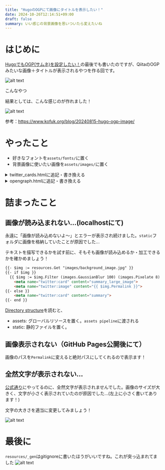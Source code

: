 ```yaml
---
title: "HugoのOGPにて画像にタイトルを表示したい！"
date: 2024-10-26T12:14:51+09:00
draft: false
summary: いい感じの背景画像を思いついたら変えたいね
---
```

# はじめに
[HugoでもOGP(サムネ)を設定したい！](https://itsuki-jp.github.io/post/2024-10-25_ogp/)の最後でも書いたのですが、QiitaのOGPみたいな画像＋タイトルが表示されるやつを作る回です。

![alt text](/images/2024-10-26_OGP_title_on_image/image.png)

こんなやつ

結果としては、こんな感じのが作れました！

![alt text](/images/2024-10-26_OGP_title_on_image/image-1.png)


参考：https://www.kofuk.org/blog/20240815-hugo-ogp-image/


# やったこと
- 好きなフォントを`assets/fonts/`に置く
- 背景画像に使いたい画像を`assets/images/`に置く

<details>
<summary>twitter_cards.htmlに追記・書き換える</summary>

```html
{{ $font := "" }}
{{ $path := "fonts/rounded-mgenplus-1c-bold.ttf" }}
{{ with resources.Get $path }}
  {{ with .Err }}
    {{ errorf "%s" . }}
  {{ else }}
    {{ $font = . }}
  {{ end }}
{{ else }}
  {{ errorf "Unable to get resource %q" $path }}
{{ end }}

{{ $opts := dict
  "color" "#000000"
  "font" $font
  "linespacing" 8
  "size" 60
  "x" 50
  "y" 35
}}

{{ $text := .Title | default "n_itsuki's blog" }} 

{{- $maxLen := 16 }}
{{- $len := strings.RuneCount $text -}}
{{- $titleText := "" -}}
{{- range $i := seq 0 (div $len $maxLen) }}
  {{- $line := substr $text (mul $i $maxLen) $maxLen }}
  {{- $titleText = printf "%s%s\n" $titleText $line }}
{{- end -}}

{{ $filter := images.Text $titleText $opts }}

{{ with resources.Get "images/OGP_image.jpg" }}
  {{ with . | images.Filter $filter }}
    <meta name="twitter:card" content="summary_large_image">
    <meta name="twitter:image" content="{{ .Permalink }}">
  {{ end }}
{{ end }}
```
</details>

<details>
<summary>opengraph.htmlに追記・書き換える</summary>

```html
{{ $font := "" }}
{{ $path := "fonts/rounded-mgenplus-1c-bold.ttf" }}
{{ with resources.Get $path }}
  {{ with .Err }}
    {{ errorf "%s" . }}
  {{ else }}
    {{ $font = . }}
  {{ end }}
{{ else }}
  {{ errorf "Unable to get resource %q" $path }}
{{ end }}

{{ $opts := dict
  "color" "#000000"
  "font" $font
  "linespacing" 8
  "size" 60
  "x" 50
  "y" 35
}}

{{ $text := .Title | default "n_itsuki's blog" }} 

{{- $maxLen := 16 }}
{{- $len := strings.RuneCount $text -}}
{{- $titleText := "" -}}
{{- range $i := seq 0 (div $len $maxLen) }}
  {{- $line := substr $text (mul $i $maxLen) $maxLen }}
  {{- $titleText = printf "%s%s\n" $titleText $line }}
{{- end -}}

{{ $filter := images.Text $titleText $opts }}

{{ with resources.Get "images/OGP_image.jpg" }}
  {{ with . | images.Filter $filter }}
    <meta property="og:image" content="{{ .Permalink }}">
  {{ end }}
{{ end }}
```
</details>

# 詰まったこと
## 画像が読み込まれない...(localhostにて)
永遠に「画像が読み込めないよ～」とエラーが表示され続けました。`static`フォルダに画像を格納していたことが原因でした...

テキストを描写できるかを試す前に、そもそも画像が読み込めるか・加工できるかを確かめましょう！

```html
{{- $img := resources.Get "images/background_image.jpg" }}
{{- if $img }}
  {{ $img := $img.Filter (images.GaussianBlur 100) (images.Pixelate 8) }}
    <meta name="twitter:card" content="summary_large_image">
    <meta name="twitter:image" content="{{ $img.Permalink }}">
{{- else }}
    <meta name="twitter:card" content="summary">
{{- end }}
```
[Directory structure](https://gohugo.io/getting-started/directory-structure/)を読むと、
- assets: グローバルリソースを置く。`assets pipeline`に渡される
- static: 静的ファイルを置く。

##  画像表示されない（GitHub Pages公開後にて）
画像のパスを`Permalink`に変えると絶対パスにしてくれるので表示ます！

## 全然文字が表示されない...
[公式通り](https://gohugo.io/functions/images/text/)にやってるのに、全然文字が表示されませんでした。画像のサイズが大きく、文字が小さく表示されていたのが原因でした...(左上に小さく書いてあります！)

文字の大きさを適当に変更してみましょう！

![alt text](/images/2024-10-26_OGP_title_on_image/image-2.jpg)

# 最後に
`resources/_gen`はgitignoreに書いたほうがいいですね。これが突っ込まれてました
![alt text](/images/2024-10-26_OGP_title_on_image/image-3.png)